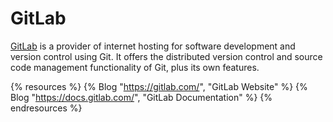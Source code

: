 # GitLab

[GitLab](https://gitlab.com) is a provider of internet hosting for software development and version control using Git. It offers the distributed version control and source code management functionality of Git, plus its own features.

{% resources %}
  {% Blog "https://gitlab.com/", "GitLab Website" %}
  {% Blog "https://docs.gitlab.com/", "GitLab Documentation" %}
{% endresources %}

